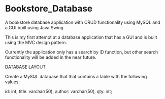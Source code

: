 # Bookstore_Database
A bookstore database application with CRUD functionality using MySQL and a GUI built using Java Swing.

This is my first attempt at a database application that has a GUI and is built using the MVC design pattern.

Currently the application only has a search by ID function, but other search functionality will be added in the near future.

DATABASE LAYOUT

Create a MySQL database that that contains a table with the following values:

id: int,
title: varchar(50),
author: varchar(50),
qty: int;
